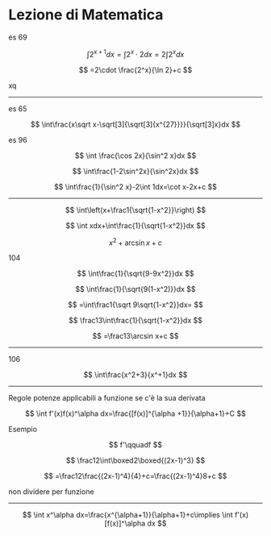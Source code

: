 # Lezione di Matematica


es 69 


$$
\int 2^{x+1}dx=\int 2^x\cdot 2dx=2\int2^xdx
$$

$$
=2\cdot \frac{2^x}{\ln 2}+c
$$

xq


----


es 65


$$
\int\frac{x\sqrt x-\sqrt[3]{\sqrt[3]{x^{27}}}}{\sqrt[3]x}dx
$$ 



es 96


$$
\int \frac{\cos 2x}{\sin^2 x}dx
$$


 
$$
\int\frac{1-2\sin^2x}{\sin^2x}dx
$$

$$
\int\frac{1}{\sin^2 x}-2\int 1dx=\cot x-2x+c
$$

 
---


$$
\int\left(x+\frac1{\sqrt{1-x^2}}\right)
$$



$$
\int xdx+\int\frac{1}{\sqrt{1-x^2}}dx
$$

$$
x^2+\arcsin x+c
$$


104


$$
\int\frac{1}{\sqrt{9-9x^2}}dx
$$

$$
\int\frac{1}{\sqrt{9(1-x^2)}}dx
$$

$$
=\int\frac1{\sqrt 9\sqrt{1-x^2}}dx=
$$

$$
\frac13\int\frac{1}{\sqrt{1-x^2}}dx
$$

$$
=\frac13\arcsin x+c
$$

---


106

$$
\int\frac{x^2+3}{x^+1}dx
$$






----

Regole potenze applicabili a funzione se c'è la sua derivata


$$
\int f'(x)f(x)^\alpha dx=\frac{[f(x)]^{\alpha +1}}{\alpha+1}+C
$$


Esempio


$$
f'\qquadf
$$

$$
\frac12\int\boxed2\boxed{(2x-1)^3}
$$

$$
=\frac12\frac{(2x-1)^4}{4}+c=\frac{(2x-1)^4}8+c
$$

non dividere per funzione

 ---

$$
\int x^\alpha dx=\frac{x^{\alpha+1}}{\alpha+1}+c\implies \int f'(x)[f(x)]^\alpha dx
$$
<!--stackedit_data:
eyJoaXN0b3J5IjpbNTY0NDY1MzIyLDY4MzkwMjM2OCwxMzQxND
c2NjcwLC00MjE2NDE0MjQsMjEwNjgzOTEyNCwtNzE1MDkxNzk5
LC0xMzA4ODIwOTcwXX0=
-->